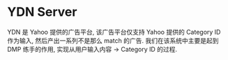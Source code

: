 # YDN Server

YDN 是 Yahoo 提供的广告平台, 该广告平台仅支持  Yahoo 提供的 Category ID
作为输入, 然后产出一系列不是那么 match 的广告.
我们在该系统中主要是起到 DMP 练手的作用, 实现从用户输入内容 -> Category ID
的过程.
